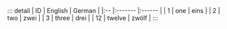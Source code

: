 <!-- internal -->


::: detail
| ID | English | German |
|:-- |:------- |:------ |
| 1  | one     | eins   |
| 2  | two     | zwei   |
| 3  | three   | drei   |
| 12 | twelve  | zwölf  |
:::
